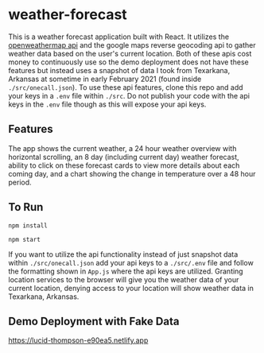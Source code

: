 # weather-forecast
This is a weather forecast application built with React. It utilizes the [openweathermap api](https://openweathermap.org) 
and the google maps reverse geocoding api to gather weather data based on the user's current location. Both of these apis cost money
to continuously use so the demo deployment does not have these features but instead uses a snapshot of data I took from Texarkana, Arkansas 
at sometime in early February 2021 (found inside ```./src/onecall.json```). To use these api features, clone this repo and add your keys in a ```.env``` file within ```./src```. 
Do not publish your code with the api keys in the ```.env``` file though as this will expose your api keys.

## Features
The app shows the current weather, a 24 hour weather overview with horizontal scrolling, an 8 day (including current day) weather forecast, ability to click on these forecast cards to view more details about each coming day, and a chart showing the change in temperature over a 48 hour period.

## To Run
```npm install```

```npm start```

If you want to utilize the api functionality instead of just snapshot data within ```./src/onecall.json``` add your api keys to a ```./src/.env``` file
and follow the formatting shown in ```App.js``` where the api keys are utilized.
Granting location services to the browser will give you the weather data of your current location, denying access to your location will show weather data in 
Texarkana, Arkansas.

## Demo Deployment with Fake Data
https://lucid-thompson-e90ea5.netlify.app
